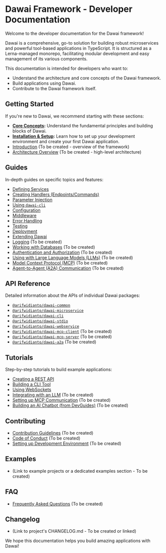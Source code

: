 # Dawai Framework - Developer Documentation

Welcome to the developer documentation for the Dawai framework!

Dawai is a comprehensive, go-to solution for building robust microservices and powerful tool-based applications in TypeScript. It is structured as a Lerna-managed monorepo, facilitating modular development and easy management of its various components.

This documentation is intended for developers who want to:
*   Understand the architecture and core concepts of the Dawai framework.
*   Build applications using Dawai.
*   Contribute to the Dawai framework itself.

## Getting Started

If you're new to Dawai, we recommend starting with these sections:
*   **[Core Concepts](./core-concepts.md):** Understand the fundamental principles and building blocks of Dawai.
*   **[Installation & Setup](./getting-started.md):** Learn how to set up your development environment and create your first Dawai application.
*   [Introduction](./introduction.md) (To be created - overview of the framework)
*   [Architecture Overview](./architecture.md) (To be created - high-level architecture)


## Guides

In-depth guides on specific topics and features:
*   [Defining Services](./guides/services.md)
*   [Creating Handlers (Endpoints/Commands)](./guides/handlers.md)
*   [Parameter Injection](./guides/parameter-injection.md)
*   [Using `dawai-cli`](./guides/cli-tool.md)
*   [Configuration](./guides/configuration.md)
*   [Middleware](./guides/middleware.md)
*   [Error Handling](./guides/error-handling.md)
*   [Testing](./guides/testing.md)
*   [Deployment](./guides/deployment.md)
*   [Extending Dawai](./guides/extending-dawai.md)
*   [Logging](./guides/logging.md) (To be created)
*   [Working with Databases](./guides/databases.md) (To be created)
*   [Authentication and Authorization](./guides/auth.md) (To be created)
*   [Using with Large Language Models (LLMs)](./guides/llms.md) (To be created)
*   [Model Context Protocol (MCP)](./guides/mcp.md) (To be created)
*   [Agent-to-Agent (A2A) Communication](./guides/a2a.md) (To be created)

## API Reference

Detailed information about the APIs of individual Dawai packages:
*   [`@arifwidianto/dawai-common`](./api-reference/dawai-common.md)
*   [`@arifwidianto/dawai-microservice`](./api-reference/dawai-microservice.md)
*   [`@arifwidianto/dawai-cli`](./api-reference/dawai-cli.md)
*   [`@arifwidianto/dawai-stdio`](./api-reference/dawai-stdio.md)
*   [`@arifwidianto/dawai-webservice`](./api-reference/dawai-webservice.md)
*   [`@arifwidianto/dawai-mcp-client`](./api-reference/dawai-mcp-client.md) (To be created)
*   [`@arifwidianto/dawai-mcp-server`](./api-reference/dawai-mcp-server.md) (To be created)
*   [`@arifwidianto/dawai-a2a`](./api-reference/dawai-a2a.md) (To be created)

## Tutorials

Step-by-step tutorials to build example applications:
*   [Creating a REST API](./tutorials/creating-a-rest-api.md)
*   [Building a CLI Tool](./tutorials/building-a-cli-tool.md)
*   [Using WebSockets](./tutorials/using-websockets.md)
*   [Integrating with an LLM](./tutorials/integrating-with-llm.md) (To be created)
*   [Setting up MCP Communication](./tutorials/setting-up-mcp.md) (To be created)
*   [Building an AI Chatbot (from DevGuides)](./tutorials/ai-chatbot-example.md) (To be created)


## Contributing

*   [Contribution Guidelines](./contributing/guidelines.md) (To be created)
*   [Code of Conduct](./contributing/code-of-conduct.md) (To be created)
*   [Setting up Development Environment](./contributing/dev-setup.md) (To be created)

## Examples

*   (Link to example projects or a dedicated examples section - To be created)

## FAQ

*   [Frequently Asked Questions](./faq.md) (To be created)

## Changelog

*   (Link to project's CHANGELOG.md - To be created or linked)

We hope this documentation helps you build amazing applications with Dawai!
